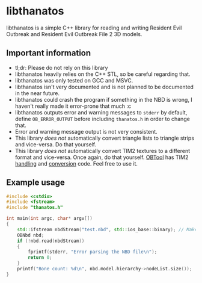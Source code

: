 # libthanatos

libthanatos is a simple C++ library for reading and writing Resident Evil Outbreak and Resident Evil Outbreak File 2 3D models.

## Important information
* tl;dr: Please do not rely on this library
* libthanatos heavily relies on the C++ STL, so be careful regarding that.
* libthanatos was only tested on GCC and MSVC.
* libthanatos isn't very documented and is not planned to be documented in the near future.
* libthanatos could crash the program if something in the NBD is wrong, I haven't really made it error-prone that much :c
* libthanatos outputs error and warning messages to `stderr` by default, define `OB_ERROR_OUTPUT` before including `thanatos.h` in order to change that.
* Error and warning message output is not very consistent.
* This library *does not* automatically convert triangle lists to triangle strips and vice-versa. Do that yourself.
* This library *does not* automatically convert TIM2 textures to a different format and vice-versa. Once again, do that yourself. [OBTool](https://github.com/Fothsid/OBTool) has TIM2 [handling](https://github.com/Fothsid/OutbreakTK/blob/master/common/tim2.c) and [conversion](https://github.com/Fothsid/OutbreakTK/blob/master/outbreaktim2/main.c) code. Feel free to use it.

## Example usage

```cpp
#include <cstdio>
#include <fstream>
#include "thanatos.h"

int main(int argc, char* argv[])
{
    std::ifstream nbdStream("test.nbd", std::ios_base::binary); // Make sure it's in std::ios_base::binary mode
    OBNbd nbd;
    if (!nbd.read(nbdStream))
    {
        fprintf(stderr, "Error parsing the NBD file\n");
        return 0;
    }
    printf("Bone count: %d\n", nbd.model.hierarchy->nodeList.size());
}

```
